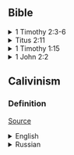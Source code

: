 ## Bible

<details>
<summary>1 Timothy 2:3-6</summary>

Question: For whom Jesus died on the cross?

Вопрос: За кого умер Иисус на кресте?

[English](https://www.biblegateway.com/passage/?search=1+Timothy+2%3A3-6&version=KJV)  

[Russian](https://www.biblegateway.com/passage/?search=1+Timothy+2%3A3-6&version=RUSV)   

[Polish](https://www.biblegateway.com/passage/?search=1+Timothy+2%3A3-6&version=UBG)    

<details>
<summary>How Calvinism reeds it</summary>
Как кальвинизм зарос тростником


<details>
<summary>English</summary>

    Who will have all(calvinism: elect) men to be saved, 
    and to come unto the knowledge of the truth.
    For there is one God, and one mediator between God and 
    men, the man Christ Jesus;
    Who gave himself a ransom for all(calvinism: elect), 
    to be testified in due time.

</details>

<details>
<summary>Russian</summary>

    Который хочет, чтобы все (кальвинизм: избранные) люди 
    спаслись и пришли к познанию истины.
    Ибо один Бог и один посредник между Богом и 
    человеками, человек Христос Иисус;
    Который отдал Себя для искупления всех (кальвинизм: 
    избранных), чтобы быть засвидетельствованным в свое 
    время.

</details>

</details>

</details>


<details>
<summary>Titus 2:11</summary>

[English](https://www.biblegateway.com/passage/?search=Titus+2%3A11&version=KJV)  
[English with context](https://www.biblegateway.com/passage/?search=Titus+2%3A9-13&version=KJV)

[Russian](https://www.biblegateway.com/passage/?search=Titus+2%3A11&version=RUSV)   
[Russian with context](https://www.biblegateway.com/passage/?search=Titus+2%3A9-13&version=RUSV)

[Polish](https://www.biblegateway.com/passage/?search=Titus+2%3A11&version=UBG)    
[Polish with context](https://www.biblegateway.com/passage/?search=Titus+2%3A9-13&version=UBG)


<details>
<summary>How Calvinism reeds it</summary>
Как кальвинизм зарос тростником


<details>
<summary>English</summary>

    For the grace of God that bringeth salvation hath 
    appeared to all(calvinist: some people, elect) men

</details>

<details>
<summary>Russian</summary>

    Ибо благодать Божия, приносящая спасение, явилась всем 
    (кальвинисты: некоторым людям, избранным) людям

</details>

</details>

</details>


<details>
<summary>1 Timothy 1:15</summary>

Question: For whom Jesus died, elect?

Вопрос: За кого умер Иисус, избранные?

[English](https://www.biblegateway.com/passage/?search=1+Timothy+1%3A15&version=KJV)  

[Russian](https://www.biblegateway.com/passage/?search=1+Timothy+1%3A15&version=RUSV)   

[Polish](https://www.biblegateway.com/passage/?search=1+Timothy+1%3A15&version=UBG)   


<details>
<summary>How Calvinism reeds it</summary>
Как кальвинизм зарос тростником


<details>
<summary>English</summary>

    This is a faithful saying, and worthy of all acceptation, that Christ Jesus came into the world to save sinners(calivinist: elect); of whom I am chief.

</details>

<details>
<summary>Russian</summary>

    Верно и достойно всякого принятия изречение, что Христос Иисус пришел в мир спасти грешников (каливинистов: избранных), из которых я главный

</details>

</details>

</details>


<details>
<summary>1 John 2:2</summary>

[English](https://www.biblegateway.com/passage/?search=1+John+2%3A2&version=KJV)  

[Russian](https://www.biblegateway.com/passage/?search=1+John+2%3A2&version=RUSV)   

[Polish](https://www.biblegateway.com/passage/?search=1+John+2%3A2&version=UBG)   


<details>
<summary>How Calvinism reeds it</summary>
Как кальвинизм зарос тростником


<details>
<summary>English</summary>

    And he is the propitiation for our sins: (calvinist 
    stops reading here, they don't accept second part) and 
    not for ours only, but also for the sins of the whole 
    world.

</details>

<details>
<summary>Russian</summary>

    И Он есть умилостивление за грехи наши: (кальвинисты 
    перестают читать на этом месте, они не принимают 
    вторую часть) и не за наши только, но и за грехи всего 
    мира.

</details>

</details>

</details>



## Calivinism


### Definition

[Source](https://www.learnreligions.com/five-point-calvinism-700356)

<details>
<summary>English</summary>

    L - Stands for Limited Atonement

    Limited atonement is the view that Jesus Christ died 
    only for the sins of the Elect, according to John 
    Calvin. Support for this belief comes from verses that 
    say Jesus died for "many," such as Matthew 20:28 and 
    Hebrews 9:28. This point is one of the more 
    controversial beliefs of Calvinism.

    Those who teach "Four Point Calvinism" believe Christ 
    died not for just the Elect but for the entire world. 
    They cite these verses, among others: John 3:16, Acts 
    2:21,1 Timothy 2:3-4, and 1 John 2:2. 

</details>

<details>
<summary>Russian</summary>

    L - обозначает ограниченное искупление

    Ограниченное искупление - это точка зрения, согласно 
    которой Иисус Христос умер только за грехи избранных, 
    по мнению Джона Кальвина. Поддержку этому убеждению 
    дают стихи, в которых говорится, что Иисус умер за 
    "многих", например, Матфея 20:28 и Евреям 9:28. Этот 
    пункт является одним из наиболее спорных убеждений 
    кальвинизма.

    Те, кто исповедует "четырехпунктный кальвинизм", 
    считают, что Христос умер не только за избранных, но и 
    за весь мир. Они приводят, в частности, такие стихи: 
    Иоанна 3:16, Деяния 2:21, 1 Тимофея 2:3-4 и 1 Иоанна 
    2:2.
</details>